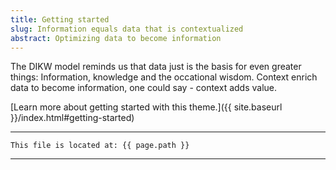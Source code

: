 ```yaml
---
title: Getting started
slug: Information equals data that is contextualized
abstract: Optimizing data to become information
---
```


The DIKW model reminds us that data just is the basis for even greater things: Information, knowledge and the occational wisdom. 
Context enrich data to become information, one could say - context adds value. 

[Learn more about getting started with this theme.]({{ site.baseurl }}/index.html#getting-started)

---
```
This file is located at: {{ page.path }}
```
---
    
